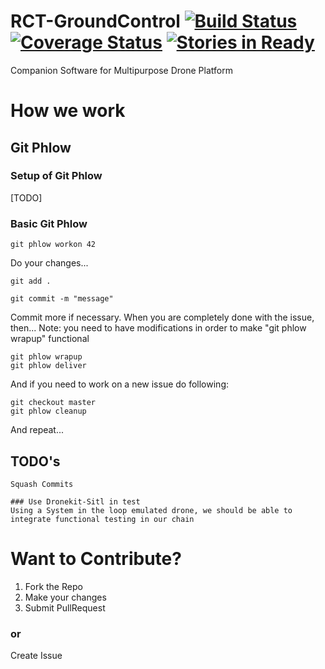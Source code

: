 # RCT-GroundControl [![Build Status](https://travis-ci.org/RCTechnologies/RCT-GroundControl.svg?branch=master)](https://travis-ci.org/RCTechnologies/RCT-GroundControl) [![Coverage Status](https://coveralls.io/repos/github/RCTechnologies/RCT-GroundControl/badge.svg?branch=master)](https://coveralls.io/github/RCTechnologies/RCT-GroundControl?branch=master) [![Stories in Ready](https://badge.waffle.io/RCTechnologies/RCT-GroundControl.png?label=ready&title=Ready)](https://waffle.io/RCTechnologies/RCT-GroundControl)

Companion Software for Multipurpose Drone Platform

# How we work
## Git Phlow
### Setup of Git Phlow

[TODO]

### Basic Git Phlow
```
git phlow workon 42
```
Do your changes...
```
git add .

git commit -m "message"
```
Commit more if necessary.
When you are completely done with the issue, then...
Note: you need to have modifications in order to make "git phlow wrapup" functional
```
git phlow wrapup
git phlow deliver
```
And if you need to work on a new issue do following:
```
git checkout master
git phlow cleanup
```
And repeat...

## TODO's
```
Squash Commits

### Use Dronekit-Sitl in test
Using a System in the loop emulated drone, we should be able to integrate functional testing in our chain
```


# Want to Contribute?
<ol>
<li>Fork the Repo</li>
<li>Make your changes</li>
<li>Submit PullRequest</li>
</ol>

### or
Create Issue
